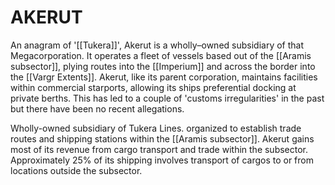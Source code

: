 # AKERUT


An anagram of '[[Tukera]]', Akerut is a wholly–owned subsidiary of that Megacorporation. It operates a fleet of vessels based out of the [[Aramis subsector]], plying routes into the [[Imperium]] and across the border into the [[Vargr Extents]]. Akerut, like its parent corporation, maintains facilities within commercial starports, allowing its ships preferential docking at private berths. This has led to a couple of 'customs irregularities' in the past but there have been no recent allegations.

Wholly-owned subsidiary of Tukera Lines. organized to establish trade routes and shipping stations within the [[Aramis subsector]]. Akerut gains most of its revenue from cargo transport and trade within the subsector. Approximately 25% of its shipping involves transport of cargos to or from locations outside the subsector.
